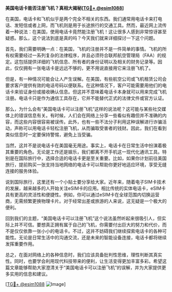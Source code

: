 **美国电话卡能否注册飞机？真相大揭秘[[TG💪+ @esim1088](https://t.me/s/esim1088)]**

在美国，电话卡和飞机似乎是两个完全不相关的东西。我们通常用电话卡来打电话、发短信或者上网，而飞机则是用于长途旅行的交通工具。然而，最近网上流传着一种说法：在美国，使用电话卡竟然能注册飞机！这让很多人感到非常惊讶甚至疑惑。那么，这个说法到底是真的吗？今天我们就来详细探讨一下这个问题。

首先，我们需要明确一点：在美国，飞机的注册并不是一件简单的事情。飞机的所有权需要经过一系列复杂的法律程序，并且必须符合联邦航空管理局（FAA）的规定。这包括提供详细的飞机信息、所有者的身份证明以及相关的财务记录等。因此，仅仅拥有一张电话卡是远远不够的，更不用说直接用它来注册飞机了。

但是，有一种情况可能会让人产生误解。在美国，有些航空公司或飞机租赁公司会要求客户提供有效的电话号码以便联系。在这种情况下，客户可能需要用他们的电话卡来验证身份或接收确认信息。但这并不意味着电话卡本身就可以用来完成飞机注册。电话卡只是作为通信工具存在，它并不能替代正式的法律文件或官方认证。

那么，为什么会有“美国电话卡可以注册飞机”这样的说法呢？这可能与某些社交媒体上的错误信息有关。有时候，人们会在网络上分享一些看似有趣但并不准确的内容，而这些内容很容易被误传。此外，也有一些不法分子利用这种误解进行诈骗活动，声称可以用电话卡轻松注册飞机，从而骗取受害者的钱财。因此，我们在看到类似信息时一定要保持警惕，避免上当受骗。

当然，这并不是说电话卡在美国毫无用途。事实上，电话卡在日常生活中扮演着极其重要的角色。无论是工作还是娱乐，我们都离不开手机这一现代化通讯工具。特别是在国际旅行中，选择合适的电话卡更是至关重要。比如，如果你计划前往美国旅行，提前购买一张支持当地网络的电话卡可以帮助你更好地适应环境，享受无缝连接的服务体验。

说到国际旅行，这里还有一个小贴士要分享给大家。近年来，随着电子SIM卡技术的发展，越来越多的人开始关注eSIM卡的应用。相比传统的实体电话卡，eSIM卡具有更高的灵活性和便捷性。例如，你可以通过eSIM卡在全球范围内切换运营商，无需频繁更换物理卡片。对于经常出差或旅游的人来说，这无疑是一个极大的便利。

回到我们的主题，“美国电话卡可以注册飞机”这个说法虽然听起来很吸引人，但实际上并不可信。要想真正拥有属于自己的飞机，你需要付出巨大的努力和代价，而不是仅仅依靠一张小小的电话卡。不过，这并不妨碍我们继续探索电话卡的各种可能性。无论是日常生活中的沟通交流，还是未来的智能设备连接，电话卡都将继续发挥重要作用。

总之，在面对网络上的各种信息时，我们应该具备批判性思维，理性判断其真实性。同时，也要学会利用现代科技带来的便利，让生活变得更加丰富多彩。希望这篇文章能够帮助大家澄清关于“美国电话卡可以注册飞机”的误解，并为大家提供更多实用的信息和建议。

[[TG💪+ @esim1088](https://t.me/s/esim1088) ![Image](https://i.postimg.cc/4NQfJmqS/Snipaste-2025-05-13-00-14-12.png)]